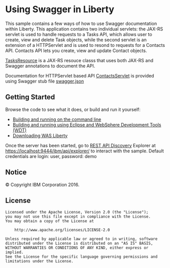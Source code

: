 # Using Swagger in Liberty

This sample contains a few ways of how to use Swagger documentation within Liberty. This application contains
two individual servlets:  the JAX-RS servlet is used to handle requests to a Tasks API, which allows user to create, view and delete Task objects, while the second servlet is an extension of a HTTPServlet and is used to resond to requests for a Contacts API.
Contacts API lets you create, view and update Contact objects.

[TasksResource](/swagger-sample-application/src/main/java/net/wasdev/swaggersample/jaxrs/TasksResource.java) is a
JAX-RS resouce classs that uses both JAX-RS and Swagger annotations to document the API.

Documentation for HTTPServlet based API [ContactsServlet](/swagger-sample-application/src/main/java/net/wasdev/swaggersample/servlet/ContactsServlet.java)
is provided using Swagger stub file [swagger.json](/swagger-sample-application/src/main/webapp/META-INF/stub/swagger.json)

## Getting Started

Browse the code to see what it does, or build and run it yourself:
* [Building and running on the command line](/docs/Using-cmd-line.md)
* [Building and running using Eclipse and WebSphere Development Tools (WDT)](/docs/Using-WDT.md)
* [Downloading WAS Liberty](/docs/Downloading-WAS-Liberty.md)

Once the server has been started, go to [REST API Discovery](https://developer.ibm.com/wasdev/blog/2016/02/17/exposing-liberty-rest-apis-swagger/) Explorer at [https://localhost:9444/ibm/api/explorer/](https://localhost:9444/ibm/api/explorer/)
to interact with the sample. Default credentials are login: user, password: demo

## Notice

© Copyright IBM Corporation 2016.

## License

```text
Licensed under the Apache License, Version 2.0 (the "License");
you may not use this file except in compliance with the License.
You may obtain a copy of the License at

    http://www.apache.org/licenses/LICENSE-2.0

Unless required by applicable law or agreed to in writing, software
distributed under the License is distributed on an "AS IS" BASIS,
WITHOUT WARRANTIES OR CONDITIONS OF ANY KIND, either express or implied.
See the License for the specific language governing permissions and
limitations under the License.
````
